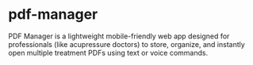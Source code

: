 # pdf-manager
PDF Manager is a lightweight mobile-friendly web app designed for professionals (like acupressure doctors) to store, organize, and instantly open multiple treatment PDFs using text or voice commands.
